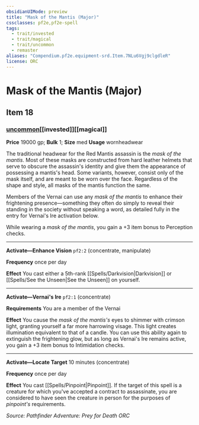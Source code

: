 ```yaml
---
obsidianUIMode: preview
title: "Mask of the Mantis (Major)"
cssclasses: pf2e,pf2e-spell
tags:
  - trait/invested
  - trait/magical
  - trait/uncommon
  - remaster
aliases: "Compendium.pf2e.equipment-srd.Item.7NLu6Vgj9clgdleR"
license: ORC
---
```

# Mask of the Mantis (Major)
## Item 18
### [uncommon](uncommon "Uncommon Rarity Trait")[[invested]][[magical]]


**Price** 19000 gp; 
**Bulk** 1; **Size** med
**Usage** wornheadwear

The traditional headwear for the Red Mantis assassin is the _mask of the mantis_. Most of these masks are constructed from hard leather helmets that serve to obscure the assassin's identity and give them the appearance of possessing a mantis's head. Some variants, however, consist only of the mask itself, and are meant to be worn over the face. Regardless of the shape and style, all masks of the mantis function the same.

Members of the Vernai can use any _mask of the mantis_ to enhance their frightening presence—something they often do simply to reveal their standing in the society without speaking a word, as detailed fully in the entry for Vernai's Ire activation below.

While wearing a _mask of the mantis_, you gain a +3 item bonus to Perception checks.

* * *

**Activate—Enhance Vision** `pf2:2` (concentrate, manipulate)

**Frequency** once per day

**Effect** You cast either a 5th-rank [[Spells/Darkvision|Darkvision]] or [[Spells/See the Unseen|See the Unseen]] on yourself.

* * *

**Activate—Vernai's Ire** `pf2:1` (concentrate)

**Requirements** You are a member of the Vernai

**Effect** You cause the _mask of the mantis's_ eyes to shimmer with crimson light, granting yourself a far more harrowing visage. This light creates illumination equivalent to that of a candle. You can use this ability again to extinguish the frightening glow, but as long as Vernai's Ire remains active, you gain a +3 item bonus to Intimidation checks.

* * *

**Activate—Locate Target** 10 minutes (concentrate)

**Frequency** once per day

**Effect** You cast [[Spells/Pinpoint|Pinpoint]]. If the target of this spell is a creature for which you've accepted a contract to assassinate, you are considered to have seen the creature in person for the purposes of _pinpoint's_ requirements.

*Source: Pathfinder Adventure: Prey for Death*
*ORC*